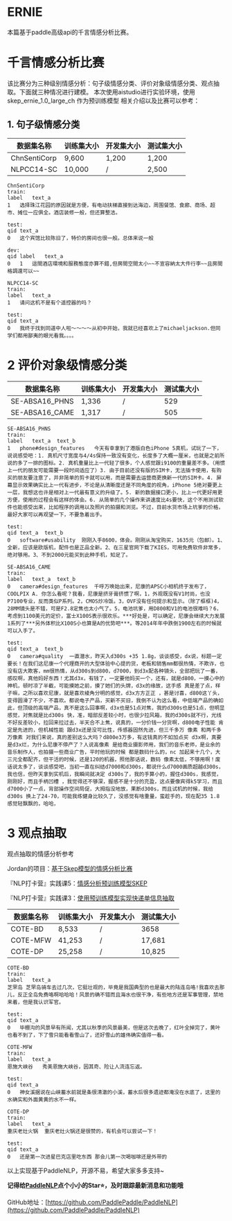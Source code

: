 # ERNIE
本篇基于paddle高级api的千言情感分析比赛。

# 千言情感分析比赛  
该比赛分为三种级别情感分析：句子级情感分类、评价对象级情感分类、观点抽取。下面就三种情况进行建模。
本次使用aistudio进行实验环境，使用 skep_ernie_1.0_large_ch 作为预训练模型
相关介绍以及比赛可以参考：




## 1. 句子级情感分类
| 数据集名称 | 训练集大小 | 开发集大小 | 测试集大小
| -------- | -------- | -------- | -------- | 
| ChnSentiCorp     | 9,600     |1,200			|1,200
|NLPCC14-SC 	 |10,000 	 |/ 	 |2,500

```
ChnSentiCorp
train:
label	text_a
1	选择珠江花园的原因就是方便，有电动扶梯直接到达海边，周围餐馆、食廊、商场、超市、摊位一应俱全。酒店装修一般，但还算整洁。

test:
qid	text_a
0	这个宾馆比较陈旧了，特价的房间也很一般。总体来说一般

dev:
qid	label	text_a
0	1	這間酒店環境和服務態度亦算不錯,但房間空間太小~~不宣容納太大件行李~~且房間格調還可以~~ 
```

```
NLPCC14-SC
train:
label	text_a
1	请问这机不是有个遥控器的吗？

test:
qid	text_a
0	我终于找到同道中人啦～～～～从初中开始，我就已经喜欢上了michaeljackson.但同学们都用鄙夷的眼光看我。。。。
```

# 2 评价对象级情感分类

| 数据集名称 | 训练集大小 | 开发集大小 | 测试集大小
| -------- | -------- | -------- | -------- | 
| SE-ABSA16_PHNS     | 1,336    |/			|529
|SE-ABSA16_CAME	 |1,317	 |/ 	 |505


```
SE-ABSA16_PHNS
train:
label	text_a	text_b
1	phone#design_features	今天有幸拿到了港版白色iPhone 5真机，试玩了一下，说说感受吧：1. 真机尺寸宽度与4/4s保持一致没有变化，长度多了大概一厘米，也就是之前所说的多了一排的图标。2. 真机重量比上一代轻了很多，个人感觉跟i9100的重量差不多。（用惯上一代的朋友可能需要一段时间适应了）3. 由于目前还没有版的SIM卡，无法插卡使用，有购买的朋友要注意了，并非简单的剪卡就可以用，而是需要去运营商更换新一代的SIM卡。4. 屏幕显示效果确实比上一代有进步，不论是从清晰度还是不同角度的视角，iPhone 5绝对要更上一层，我想这也许是相对上一代最有意义的升级了。5. 新的数据接口更小，比上一代更好用更方便，使用的过程会有这样的体会。6. 从简单的几个操作来讲速度比4s要快，这个不用测试软件也能感受出来，比如程序的调用以及照片的拍摄和浏览。不过，目前水货市场上坑爹的价格，最好大家可以再观望一下，不要急着出手。

test:
qid	text_a	text_b
0	software#usability	刚刚入手8600，体会。刚刚从淘宝购买，1635元（包邮）。1、全新，应该是欧版机，配件也是正品全新。2、在三星官网下载了KIES，可用免费软件非常多，绝对够用。3、不到2000元能买到此种手机，知足了。
```

```
SE-ABSA16_CAME
train:
label	text_a	text_b
0	camera#design_features	千呼万唤始出来，尼康的APSC小相机终于发布了，COOLPIX A. 你怎么看呢？我看，尼康是挤牙膏挤惯了啊，1，外观既没有V1时尚，也没P7100专业，反而类似P系列。2，CMOS炒冷饭。3，OVF没有任何提示和显示。（除了框框)4，28MM镜头是不错，可是F2.8定焦也太小气了。5，电池坑爹，用D800和V1的电池很难吗？6，考虑到1100美元的定价，富士X100S表示很欢乐。***好处是，可以确定，尼康会继续大力发展1系列了***另外体积比X100S小也算是A的优势吧***。等2014年年中跌倒1900左右的时候就可以入手了。

test:
qid	text_a	text_b
0	camera#quality	一直潜水，昨天入d300s +35 1.8g，谈谈感受，dx说，标题一定要长！在我们这尼康一个代理商开的大型体验中心提的货，老板和销售mm都很热情，不欺诈，也没有店大欺客，mm很热情，从d300s到d800，d7000，到d3x配各种镜头，全部把玩了一番，感叹啊，真他妈好东西！尤其d3x，有钱了，一定要他妈买一个，还有，就是d800，一摸心中的神机，顿时凉了半截，可能摸她之前，摸了她们的头牌，d3x的缘故，这手感 真是差了点，样子嘛，之所以喜欢尼康，就是喜欢棱角分明的感觉，d3x方方正正 ，甚是讨喜，d800这丫头，变得圆滑了不少，不喜欢。都说电子产品，买新不买旧，我倒不认为这么看，中低端产品的确如此，但顶级的高端产品，真不是这么回事啊，d3x也是51点对焦，我的d300s也是51点，但明显感觉，对焦就是比d300s 快，准，暗部反差较小时，也很少拉风箱，我的d300s就不行，光线不好反差较小，拉回来拉过去，半天合不上焦，说真的，一分价钱一分货啊，d800电子性能 肯定是先进的，但机械性能 跟d3x还是没可比性，传感器固然先进，但三千多万 像素 和两千多万像素 对我们来说，真的差别这么大吗？d800e3万多，有这钱真的不如加点买 d3x啊，真要是d3x烂，为什么尼康不停产了？人说高像素 是给商业摄影师用，我们的音乐老师，是业余的音乐制作人，也拍摄一些商业广告，平时他玩的时候 都是数码什么的，nc 加起来十几个，大三元全都配齐，但干活的时候，还是120的机器，照他那话说，数码 像素太低，不够用啊！废话说太多了，谈谈感受吧，当初一直在纠结d7000和d300s，都说什么d7000画质超越d300s，我也信，但昨天拿到实机后，我瞬间就决定 d300s了，我的手算小的，握住d300s，我感觉，刚刚好，而且手柄凹槽 ，我觉得还不够深，握感不是十分的充盈，这点要像宾得k5学习，而且d7000小了一点，背部操作空间局促，大拇指没地放，果断d300s，而且试机的时候，我给d300s 换上了24-70，可能我练健身比较久了，没感觉有啥重量，蛮趁手的，现在配35 1.8 感觉轻飘飘的，哈哈，
```

# 3 观点抽取
观点抽取的情感分析参考

Jordan的项目：[基于Skep模型的情感分析比赛](https://aistudio.baidu.com/aistudio/projectdetail/2099332)

『NLP打卡营』实践课5：[情感分析预训练模型SKEP](https://aistudio.baidu.com/aistudio/projectdetail/1968542)

『NLP打卡营』实践课3：[使用预训练模型实现快递单信息抽取](https://aistudio.baidu.com/aistudio/projectdetail/1329361)


| 数据集名称 | 训练集大小 | 开发集大小 | 测试集大小
| -------- | -------- | -------- | -------- | 
|COTE-BD      | 8,533    |/			|3658
|COTE-MFW	 |41,253	 |/ 	 |17,681
|COTE-DP	 |25,258	 |/ 	 |10,825


```
COTE-BD 
train:
label	text_a
芝罘岛	芝罘岛骑车去过几次，它挺壮观的，毕竟是我国典型的也是最大的陆连岛咯!我喜欢去那儿，反正全岛免费咯啊哈哈哈！风景的确不错而且海水也很干净，有些地方还是军事管理，禁地来着，但是我认识军官。

test:
qid	text_a
0	毕棚沟的风景早有所闻，尤其以秋季的风景最美，但是这次去晚了，红叶全掉完了，黄叶也看不到了，下了雪只能看看雪山了，还好雪山的雄伟确实值得一看。
```

```
COTE-MFW
train:
label	text_a
恩施大峡谷	秀美恩施大峡谷，因其奇、险让人流连忘返。

test:
qid	text_a
0	神女溪据说在山峡蓄水前就是条很清澈的小溪，蓄水后很多遗迹都淹没在水底了，这里的水确实和外面黄黄的水不一样。
```

```
COTE-DP
train:
label	text_a
重庆老灶火锅	重庆老灶火锅还是很赞的，有机会可以尝试一下！

test:
qid	text_a
0	还是第一次进星巴克店里吃东西 那会儿第一次喝咖啡还是外带的
```
以上实现基于PaddleNLP，开源不易，希望大家多多支持~ 

**记得给[PaddleNLP](https://github.com/PaddlePaddle/PaddleNLP)点个小小的Star⭐，及时跟踪最新消息和功能哦**

GitHub地址：[https://github.com/PaddlePaddle/PaddleNLP](https://github.com/PaddlePaddle/PaddleNLP)

